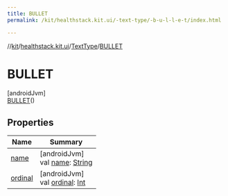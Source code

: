 ```yaml
---
title: BULLET
permalink: /kit/healthstack.kit.ui/-text-type/-b-u-l-l-e-t/index.html

---
```

//[kit](../../../../index.html)/[healthstack.kit.ui](../../index.html)/[TextType](../index.html)/[BULLET](index.html)



# BULLET



[androidJvm]\
[BULLET](index.html)()



## Properties


| Name | Summary |
|---|---|
| [name](../-n-u-m-b-e-r/index.html#-372974862%2FProperties%2F-106109196) | [androidJvm]<br>val [name](../-n-u-m-b-e-r/index.html#-372974862%2FProperties%2F-106109196): [String](https://kotlinlang.org/api/latest/jvm/stdlib/kotlin/-string/index.html) |
| [ordinal](../-n-u-m-b-e-r/index.html#-739389684%2FProperties%2F-106109196) | [androidJvm]<br>val [ordinal](../-n-u-m-b-e-r/index.html#-739389684%2FProperties%2F-106109196): [Int](https://kotlinlang.org/api/latest/jvm/stdlib/kotlin/-int/index.html) |

